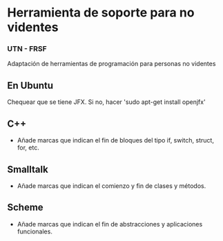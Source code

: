 # Herramienta de soporte para no videntes
### UTN - FRSF
Adaptación de herramientas de programación para personas no videntes

## En Ubuntu

Chequear que se tiene JFX. Si no, hacer 'sudo apt-get install openjfx'

## C++

- Añade marcas que indican el fin de bloques del tipo if, switch, struct, for, etc.

## Smalltalk

- Añade marcas que indican el comienzo y fin de clases y métodos.

## Scheme

- Añade marcas que indican el fin de abstracciones y aplicaciones funcionales.
